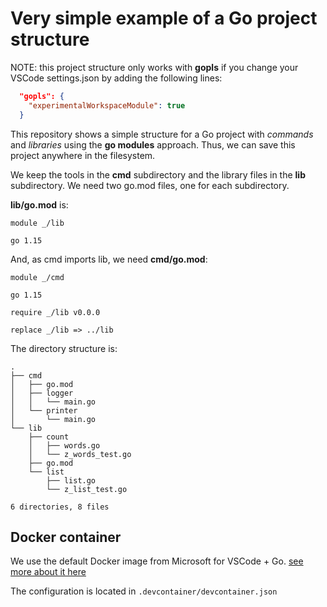 # Very simple example of a Go project structure

NOTE: this project structure only works with **gopls** if you change your VSCode settings.json by adding the following lines:

```json
  "gopls": {
    "experimentalWorkspaceModule": true
  }
```

This repository shows a simple structure for a Go project with _commands_ and _libraries_ using the **go modules** approach. Thus, we can save this project anywhere in the filesystem.

We keep the tools in the **cmd** subdirectory and the library files in the **lib** subdirectory. We need two go.mod files, one for each subdirectory.

**lib/go.mod** is:

```
module _/lib

go 1.15
```

And, as cmd imports lib, we need **cmd/go.mod**:

```
module _/cmd

go 1.15

require _/lib v0.0.0

replace _/lib => ../lib
```

The directory structure is:

```
.
├── cmd
│   ├── go.mod
│   ├── logger
│   │   └── main.go
│   └── printer
│       └── main.go
└── lib
    ├── count
    │   ├── words.go
    │   └── z_words_test.go
    ├── go.mod
    └── list
        ├── list.go
        └── z_list_test.go

6 directories, 8 files
```

## Docker container

We use the default Docker image from Microsoft for VSCode + Go. [see more about it here](https://github.com/Microsoft/vscode-remote-try-go)

The configuration is located in `.devcontainer/devcontainer.json`
